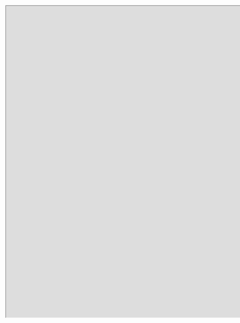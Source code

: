 <iframe width="1919" height="972" alt="image" src="https://ramkumarinfo.netlify.app/" />



# Ramkumar Portfolio Site

Welcome! This is the personal site of **Ramkumar**, showcasing projects, achievements, and a bit about my journey as a builder and learner.

---

## 🚀 What’s inside

- **Home** — a greeting and quick intro  
- **Projects** — selected work: web apps, APIs, tools, etc.  
- **Achievements** — milestones, recognitions, things I'm proud of  
- **About Me** — who I am, what I believe in, what drives me  
- **Contact** — ways to connect: GitHub, LinkedIn, email  

---

## 🔧 Tech Stack & Tools

If anyone peeks under the hood, here are some of the technologies and tools used (or likely to be used):

- Web stack: HTML, CSS, JavaScript (maybe a framework/library if relevant)  
- Hosting: Netlify  
- Version control: Git / GitHub  
- Responsive design and good user experience in mind  
- Probably some build tools / bundlers if needed  

---

## 🎯 Goals & Vision

- Turn ideas into real, functional solutions  
- Continuously learn new tools, languages, techniques  
- Push boundaries: what’s comfortable → challenge  
- Share knowledge, projects and make connections  

---

## 📂 Structure

Here’s how the repo is organized (suggested; adjust to your actual file structure):

/
├── public/ ← static assets (images, favicon, etc.)
├── src/ ← site source: HTML, CSS, JS, components
├── projects/ ← project case studies or demos
├── achievements/ ← info/data about achievements
├── about/ ← about me content
├── contact/ ← contact info, forms, etc.
├── README.md ← this file
└── netlify.toml ← configuration for Netlify (if used)

## 📬 Connecting

- **GitHub**: [github.com/ramkumar](https://github.com/ramkumar)  
- **LinkedIn**: [linkedin.com/in/ramkumar](https://www.linkedin.com)  
- Email or other methods if you prefer  



---

Thanks for visiting. If you see something interesting or have feedback, reach out!  

